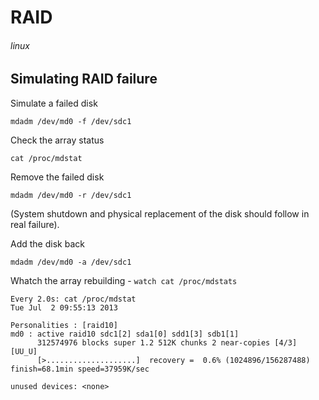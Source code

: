 # RAID
###### linux

## Simulating RAID failure

Simulate a failed disk

    mdadm /dev/md0 -f /dev/sdc1
    
Check the array status

    cat /proc/mdstat
    
Remove the failed disk

    mdadm /dev/md0 -r /dev/sdc1
    
(System shutdown and physical replacement of the disk should follow in real failure).

Add the disk back

    mdadm /dev/md0 -a /dev/sdc1
    
Whatch the array rebuilding - `watch cat /proc/mdstats`
    
    Every 2.0s: cat /proc/mdstat                                               Tue Jul  2 09:55:13 2013

    Personalities : [raid10]
    md0 : active raid10 sdc1[2] sda1[0] sdd1[3] sdb1[1]
          312574976 blocks super 1.2 512K chunks 2 near-copies [4/3] [UU_U]
          [>....................]  recovery =  0.6% (1024896/156287488) finish=68.1min speed=37959K/sec

    unused devices: <none>
